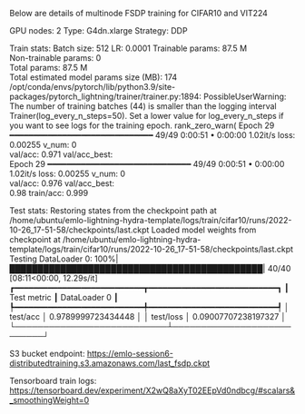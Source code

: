 Below are details of multinode FSDP training for CIFAR10 and VIT224

GPU nodes: 2 
Type: G4dn.xlarge Strategy: DDP

Train stats: Batch size: 512 LR: 0.0001
Trainable params: 87.5 M                                                                                
Non-trainable params: 0                                                                                 
Total params: 87.5 M                                                                                    
Total estimated model params size (MB): 174                                                             
/opt/conda/envs/pytorch/lib/python3.9/site-packages/pytorch_lightning/trainer/trainer.py:1894: 
PossibleUserWarning: The number of training batches (44) is smaller than the logging interval 
Trainer(log_every_n_steps=50). Set a lower value for log_every_n_steps if you want to see logs for the 
training epoch.
  rank_zero_warn(
Epoch 29  ━━━━━━━━━━━━━━━━━━━━━━━━━━━━━━ 49/49 0:00:51 • 0:00:00 1.02it/s loss: 0.00255 v_num: 0        
                                                                          val/acc: 0.971 val/acc_best:  
Epoch 29  ━━━━━━━━━━━━━━━━━━━━━━━━━━━━━━ 49/49 0:00:51 • 0:00:00 1.02it/s loss: 0.00255 v_num: 0        
                                                                          val/acc: 0.976 val/acc_best:  
                                                                          0.98 train/acc: 0.999         
                                                                          
Test stats:
Restoring states from the checkpoint path at /home/ubuntu/emlo-lightning-hydra-template/logs/train/cifar10/runs/2022-10-26_17-51-58/checkpoints/last.ckpt
Loaded model weights from checkpoint at /home/ubuntu/emlo-lightning-hydra-template/logs/train/cifar10/runs/2022-10-26_17-51-58/checkpoints/last.ckpt
Testing DataLoader 0: 100%|█████████████████████████████████████████████| 40/40 [08:11<00:00, 12.29s/it]
┏━━━━━━━━━━━━━━━━━━━━━━━━━━━┳━━━━━━━━━━━━━━━━━━━━━━━━━━━┓
┃        Test metric        ┃       DataLoader 0        ┃
┡━━━━━━━━━━━━━━━━━━━━━━━━━━━╇━━━━━━━━━━━━━━━━━━━━━━━━━━━┩
│         test/acc          │    0.9789999723434448     │
│         test/loss         │    0.09007707238197327    │
└───────────────────────────┴───────────────────────────┘

S3 bucket endpoint: https://emlo-session6-distributedtraining.s3.amazonaws.com/last_fsdp.ckpt

Tensorboard train logs: https://tensorboard.dev/experiment/X2wQ8aXyT02EEpVd0ndbcg/#scalars&_smoothingWeight=0

